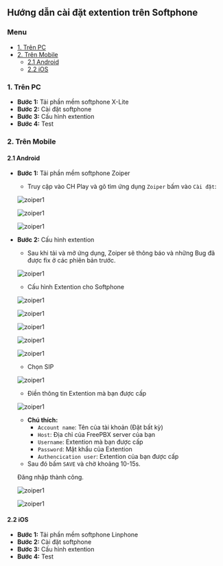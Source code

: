 ## Hướng dẫn cài đặt extention trên Softphone

### Menu

- [1. Trên PC](#1)
- [2. Trên Mobile](#2)
	- [2.1 Android](#21)
	- [2.2 iOS](#22)

<a name="1" />

### 1. Trên PC

- **Bước 1:** Tải phần mềm softphone X-Lite
- **Bước 2:** Cài đặt softphone
- **Bước 3:** Cấu hình extention
- **Bước 4:** Test

<a name="2" />

### 2. Trên Mobile

<a name="21" />

#### 2.1 Android

- **Bước 1:** Tải phần mềm softphone Zoiper

	- Truy cập vào CH Play và gõ tìm ứng dụng `Zoiper` bấm vào `Cài đặt`:
	
	![zoiper1](/images/android-1.png)
	
	![zoiper1](/images/android-2.png)
	
	![zoiper1](/images/android-3.png)
	
- **Bước 2:** Cấu hình extention
	
	- Sau khi tải và mở ứng dụng, Zoiper sẽ thông báo và những Bug đã được fix ở các phiên bản trước.
	
	![zoiper1](/images/android-4.png)

	- Cấu hình Extention cho Softphone
	
	![zoiper1](/images/android-5.png)
	
	![zoiper1](/images/android-6.png)
	
	![zoiper1](/images/android-7.png)
	
	![zoiper1](/images/android-8.png)
	
	![zoiper1](/images/android-9.png)
	
	- Chọn SIP
	
	![zoiper1](/images/android-10.png)
	
	- Điền thông tin Extention mà bạn được cấp

	![zoiper1](/images/android-11.png)
	
	- **Chú thích:**
		- `Account name`: Tên của tài khoản (Đặt bất kỳ)
		- `Host`: Địa chỉ của FreePBX server của bạn
		- `Username`: Extention mà bạn được cấp
		- `Password`: Mật khẩu của Extention
		- `Authencication user`: Extention của bạn được cấp
	- Sau đó bấm `SAVE` và chờ khoảng 10-15s.
	
	Đăng nhập thành công.
	
	![zoiper1](/images/android-12.png)
	
	![zoiper1](/images/android-13.png)
	
<a name="22" />

#### 2.2 iOS

- **Bước 1:** Tải phần mềm softphone Linphone
- **Bước 2:** Cài đặt softphone
- **Bước 3:** Cấu hình extention
- **Bước 4:** Test
